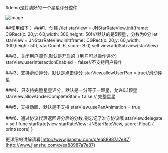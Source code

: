 #demo是封装好的一个星星评分控件

![image](https://github.com/yinjining/JNStarRateView/blob/master/星星评分.png)

##使用如下：
###1、创建
//let starView = JNStarRateView.init(frame: CGRect(x: 20,y: 60,width: 300,height: 50))//默认的是5颗星，分数为0分
let starView = JNStarRateView.init(frame: CGRect(x: 20,y: 60,width: 300,height: 50), starCount: 6, score: 3.0)
self.view.addSubview(starView)

###2、关闭用户操作,默认是开启的（用户可以操作评分）
starView.userInteractionEnabled = false//不支持用户操作

###3、支持滑动评分，默认是点击评分
starView.allowUserPan = true//滑动评星

###4、只支持完整星星评分，默认是一分等于一颗星，允许0.1颗星
starView.allowUnderCompleteStar = false // 完整星星

###5、支持动画，默认是不支持
starView.usePanAnimation = true

###6、通过协议代理返回评分后的分数,别忘记了准守协议哦
starView.delegate = self
func starRate(view starRateView: JNStarRateView, score: Float) {
        print(score)
    }

更详细的讲解请看[http://www.jianshu.com/p/ea88987a7e87](http://www.jianshu.com/p/ea88987a7e87)
